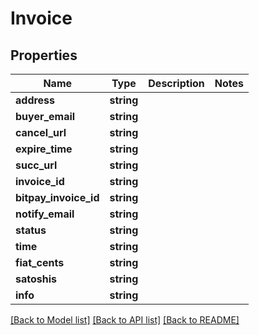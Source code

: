 # Invoice

## Properties
Name | Type | Description | Notes
------------ | ------------- | ------------- | -------------
**address** | **string** |  | 
**buyer_email** | **string** |  | 
**cancel_url** | **string** |  | 
**expire_time** | **string** |  | 
**succ_url** | **string** |  | 
**invoice_id** | **string** |  | 
**bitpay_invoice_id** | **string** |  | 
**notify_email** | **string** |  | 
**status** | **string** |  | 
**time** | **string** |  | 
**fiat_cents** | **string** |  | 
**satoshis** | **string** |  | 
**info** | **string** |  | 

[[Back to Model list]](../README.md#documentation-for-models) [[Back to API list]](../README.md#documentation-for-api-endpoints) [[Back to README]](../README.md)


